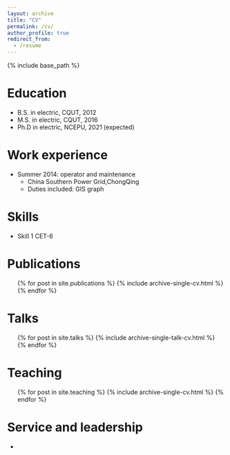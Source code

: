 ```yaml
---
layout: archive
title: "CV"
permalink: /cv/
author_profile: true
redirect_from:
  - /resume
---
```


{% include base_path %}

Education
======
* B.S. in electric, CQUT, 2012
* M.S. in electric, CQUT, 2016
* Ph.D in electric, NCEPU, 2021 (expected)

Work experience
======
* Summer 2014: operator and maintenance 
  * China Southern Power Grid,ChongQing
  * Duties included: GIS graph

  
Skills
======
* Skill 1 CET-6

Publications
======
  <ul>{% for post in site.publications %}
    {% include archive-single-cv.html %}
  {% endfor %}</ul>
  
Talks
======
  <ul>{% for post in site.talks %}
    {% include archive-single-talk-cv.html %}
  {% endfor %}</ul>
  
Teaching
======
  <ul>{% for post in site.teaching %}
    {% include archive-single-cv.html %}
  {% endfor %}</ul>
  
Service and leadership
======
* 

